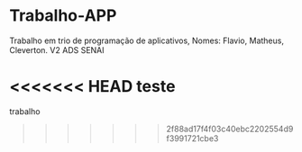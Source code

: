 # Trabalho-APP

Trabalho em trio de programação de aplicativos, Nomes: Flavio, Matheus, Cleverton. V2 ADS SENAI

<<<<<<< HEAD
teste
=======




trabalho 


>>>>>>> 2f88ad17f4f03c40ebc2202554d9f3991721cbe3

